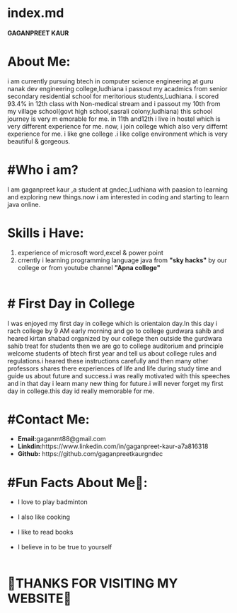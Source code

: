 # index.md
<h4>GAGANPREET KAUR</h4>
<H1>About Me:</H1>
i am currently pursuing btech in computer science engineering at guru nanak dev engineering college,ludhiana
i passout my acadmics from senior secondary residential school for meritorious students,Ludhiana. i scored 93.4% 
in 12th class with Non-medical stream and i passout my 10th from my village school(govt high school,sasrali colony,ludhiana) 
this school journey is very m emorable for me. in 11th and12th i live in hostel which is very different
 experience for me. now, i join college which also very differnt experience for me. i like gne college .i like collge 
 environment which is very beautiful & gorgeous.<br>
 <h1>#Who i am?</h1>
 I am gaganpreet kaur ,a student at gndec,Ludhiana with paasion to learning and exploring new things.now i am interested in coding and 
 starting to learn java online.
 <h1>Skills i Have:</h1>
 <ol>
<li>experience of microsoft word,excel & power point<br> </li>
 <li>crrently i learning programming language java from <b>"sky hacks"</b> by our college or from
 youtube channel <b>"Apna college" </b> </li> <br>
 </ol>
 <h1># First Day in College</h1>
   I was enjoyed my first day in college which is orientaion day.In this day i rach college by 9 AM early morning and go to 
 college gurdwara sahib and heared kirtan shabad organized by our college then outside the gurdwara sahib treat for students then  we are go to college auditorium and 
  principle welcome students of btech first year and tell us about college rules and regulations.i heared these instructions carefully and then many other professors shares there experiences of life and life during study time and guide us about future and success.i was really motivated with this speeches and in that day i learn many new thing 
  for future.i will never forget my first day in college.this day id really memorable for me.<br>
<h1>#Contact Me:</h1>
<ul>
<li><b>Email:</b>gaganmt88@gmail.com<br></li>
<li><b>Linkdin:</b>https://www.linkedin.com/in/gaganpreet-kaur-a7a816318<br></li>
<li><b>Github:</b> https://github.com/gaganpreetkaurgndec<br></li>
</ul>
<h1>#Fun Facts About Me🙂:</h1>
<ul>
 <li>  I love to play badminton</li><br>
 <li> I also like cooking</li><br>
 <li> I like to read books</li><br>
 <li>I believe in to be true to yourself</li><br>
</ul>
  <h1>💙THANKS FOR VISITING MY WEBSITE💙</h1>




